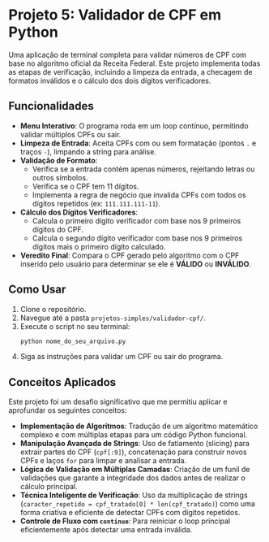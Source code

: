 # Projeto 5: Validador de CPF em Python

Uma aplicação de terminal completa para validar números de CPF com base no algoritmo oficial da Receita Federal. Este projeto implementa todas as etapas de verificação, incluindo a limpeza da entrada, a checagem de formatos inválidos e o cálculo dos dois dígitos verificadores.

## Funcionalidades

-   **Menu Interativo**: O programa roda em um loop contínuo, permitindo validar múltiplos CPFs ou sair.
-   **Limpeza de Entrada**: Aceita CPFs com ou sem formatação (pontos `.` e traços `-`), limpando a string para análise.
-   **Validação de Formato**:
    -   Verifica se a entrada contém apenas números, rejeitando letras ou outros símbolos.
    -   Verifica se o CPF tem 11 dígitos.
    -   Implementa a regra de negócio que invalida CPFs com todos os dígitos repetidos (ex: `111.111.111-11`).
-   **Cálculo dos Dígitos Verificadores**:
    -   Calcula o primeiro dígito verificador com base nos 9 primeiros dígitos do CPF.
    -   Calcula o segundo dígito verificador com base nos 9 primeiros dígitos mais o primeiro dígito calculado.
-   **Veredito Final**: Compara o CPF gerado pelo algoritmo com o CPF inserido pelo usuário para determinar se ele é **VÁLIDO** ou **INVÁLIDO**.

## Como Usar

1.  Clone o repositório.
2.  Navegue até a pasta `projetos-simples/validador-cpf/`.
3.  Execute o script no seu terminal:
    ```bash
    python nome_do_seu_arquivo.py
    ```
4.  Siga as instruções para validar um CPF ou sair do programa.

## Conceitos Aplicados

Este projeto foi um desafio significativo que me permitiu aplicar e aprofundar os seguintes conceitos:

-   **Implementação de Algoritmos**: Tradução de um algoritmo matemático complexo e com múltiplas etapas para um código Python funcional.
-   **Manipulação Avançada de Strings**: Uso de fatiamento (slicing) para extrair partes do CPF (`cpf[:9]`), concatenação para construir novos CPFs e laços `for` para limpar e analisar a entrada.
-   **Lógica de Validação em Múltiplas Camadas**: Criação de um funil de validações que garante a integridade dos dados antes de realizar o cálculo principal.
-   **Técnica Inteligente de Verificação**: Uso da multiplicação de strings (`caracter_repetido = cpf_tratado[0] * len(cpf_tratado)`) como uma forma criativa e eficiente de detectar CPFs com dígitos repetidos.
-   **Controle de Fluxo com `continue`**: Para reiniciar o loop principal eficientemente após detectar uma entrada inválida.